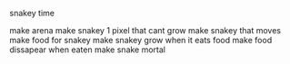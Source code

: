 snakey time
    
make arena
make snakey 1 pixel that cant grow 
make snakey that moves
make food for snakey
make snakey grow when it eats food
make food dissapear when eaten
make snake mortal


